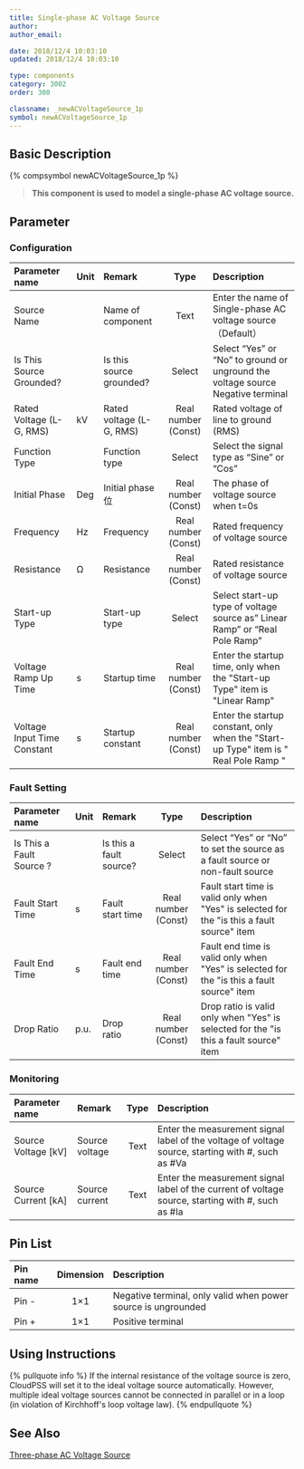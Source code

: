 ```yaml
---
title: Single-phase AC Voltage Source
author: 
author_email:

date: 2018/12/4 10:03:10
updated: 2018/12/4 10:03:10

type: components
category: 3002
order: 300

classname: _newACVoltageSource_1p
symbol: newACVoltageSource_1p
---
```

## Basic Description
{% compsymbol newACVoltageSource_1p %}

> **This component is used to model a single-phase AC voltage source.**

## Parameter
### Configuration
| Parameter name | Unit | Remark | Type | Description |
| :--- | :--- | :--- | :--: | :--- |
| Source Name |  | Name of component | Text | Enter the name of Single-phase AC voltage source （Default） |
| Is This Source Grounded? |  | Is this source grounded? | Select | Select “Yes” or “No” to ground or unground the voltage source Negative terminal |
| Rated Voltage (L-G, RMS) | kV | Rated voltage (L-G, RMS) | Real number (Const) | Rated voltage of line to ground (RMS) |
| Function Type |  | Function type | Select | Select the signal type as “Sine” or “Cos” |
| Initial Phase | Deg | Initial phase位 | Real number (Const)  | The phase of voltage source when t=0s |
| Frequency | Hz | Frequency | Real number (Const) | Rated frequency of voltage source |
| Resistance | Ω | Resistance | Real number (Const) | Rated resistance of voltage source |
| Start-up Type |  | Start-up type | Select | Select start-up type of voltage source as” Linear Ramp” or “Real Pole Ramp” |
| Voltage Ramp Up Time | s | Startup time | Real number (Const) | Enter the startup time, only when the "Start-up Type" item is "Linear Ramp" |
| Voltage Input Time Constant | s | Startup constant | Real number (Const) | Enter the startup constant, only when the "Start-up Type" item is " Real Pole Ramp " |

### Fault Setting
| Parameter name | Unit | Remark | Type | Description |
| :--- | :--- | :--- | :--: | :--- |
| Is This a Fault Source ? |  | Is this a fault source? | Select | Select “Yes” or “No” to set the source as a fault source or non-fault source |
| Fault Start Time | s | Fault start time | Real number (Const) | Fault start time is valid only when "Yes" is selected for the "is this a fault source" item |
| Fault End Time | s | Fault end time | Real number (Const) | Fault end time is valid only when "Yes" is selected for the "is this a fault source" item |
| Drop Ratio | p.u. | Drop ratio | Real number (Const) | Drop ratio is valid only when "Yes" is selected for the "is this a fault source" item |

### Monitoring
| Parameter name | Remark | Type | Description |
| :--- | :--- | :--: | :--- |
| Source Voltage \[kV\] | Source voltage | Text | Enter the measurement signal label of the voltage of voltage source, starting with #, such as #Va |
| Source Current \[kA\] | Source current | Text | Enter the measurement signal label of the current of voltage source, starting with #, such as #Ia |


## Pin List

| Pin name | Dimension | Description |
| :--- | :--:  | :--- |
| Pin - | 1×1 | Negative terminal, only valid when power source is ungrounded |
| Pin + | 1×1 | Positive terminal |

## Using Instructions

{% pullquote info %}
If the internal resistance of the voltage source is zero, CloudPSS will set it to the ideal voltage source automatically. However, multiple ideal voltage sources cannot be connected in parallel or in a loop (in violation of Kirchhoff's loop voltage law).
{% endpullquote %}


## See Also

[Three-phase AC Voltage Source](comp_newACVoltageSource_3p.html)
